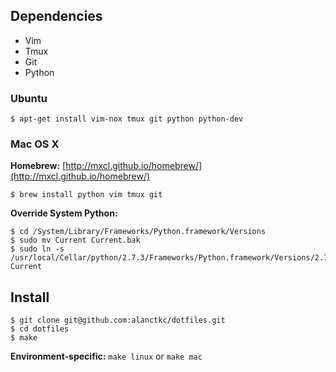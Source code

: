 ## Dependencies

* Vim
* Tmux
* Git
* Python

### Ubuntu

    $ apt-get install vim-nox tmux git python python-dev

### Mac OS X

**Homebrew:** [http://mxcl.github.io/homebrew/](http://mxcl.github.io/homebrew/)

    $ brew install python vim tmux git

**Override System Python:**

    $ cd /System/Library/Frameworks/Python.framework/Versions
    $ sudo mv Current Current.bak
    $ sudo ln -s /usr/local/Cellar/python/2.7.3/Frameworks/Python.framework/Versions/2.7 Current

## Install

    $ git clone git@github.com:alanctkc/dotfiles.git
    $ cd dotfiles
    $ make

**Environment-specific:** `make linux` or `make mac`
